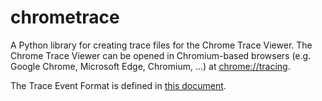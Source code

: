 # chrometrace

A Python library for creating trace files for the Chrome Trace Viewer. The Chrome Trace Viewer can be opened in
Chromium-based browsers (e.g. Google Chrome, Microsoft Edge, Chromium, ...) at [chrome://tracing](chrome://tracing/).

The Trace Event Format is defined in
[this document](https://docs.google.com/document/d/1CvAClvFfyA5R-PhYUmn5OOQtYMH4h6I0nSsKchNAySU).


